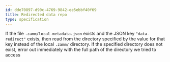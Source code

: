 ```yaml
---
id: dde70897-d90c-4769-9842-ee5ebbf40f69
title: Redirected data repo
type: specification
---
```


If the file `.zamm/local-metadata.json` exists and the JSON key `"data-redirect"` exists, then read from the directory specified by the value for that key instead of the local `.zamm/` directory. If the specified directory does not exist, error out immediately with the full path of the directory we tried to access
